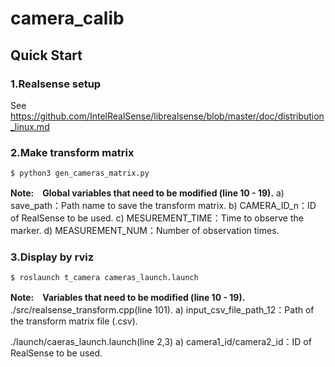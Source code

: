 # camera_calib
## Quick Start
### 1.Realsense setup
See https://github.com/IntelRealSense/librealsense/blob/master/doc/distribution_linux.md

### 2.Make transform matrix

```
$ python3 gen_cameras_matrix.py
```

**Note:　Global variables that need to be modified (line 10 - 19).**
a) save_path：Path name to save the transform matrix.
b) CAMERA_ID_n：ID of RealSense to be used.
c) MESUREMENT_TIME：Time to observe the marker.
d) MEASUREMENT_NUM：Number of observation times.


### 3.Display by rviz

```
$ roslaunch t_camera cameras_launch.launch
```

**Note:　Variables that need to be modified (line 10 - 19).**
./src/realsense_transform.cpp(line 101).
a) input_csv_file_path_12：Path of the transform matrix file (.csv).

./launch/caeras_launch.launch(line 2,3)
a) camera1_id/camera2_id：ID of RealSense to be used.
